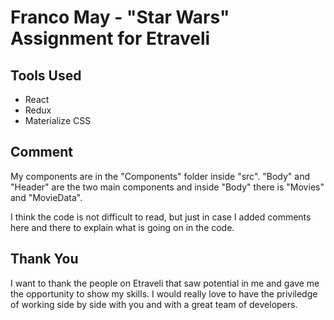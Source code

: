# Franco May - "Star Wars" Assignment for Etraveli

## Tools Used
* React
* Redux
* Materialize CSS

## Comment

My components are in the "Components" folder inside "src". "Body" and "Header" are the two main components
and inside "Body" there is "Movies" and "MovieData".

I think the code is not difficult to read, but just in case I added comments here and there to explain
what is going on in the code.


## Thank You

I want to thank the people on Etraveli that saw potential in me and gave me the opportunity to
show my skills. I would really love to have the priviledge of working side by side with you and with a
great team of developers.